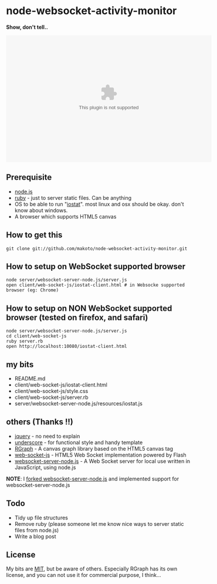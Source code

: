 # node-websocket-activity-monitor

**Show, don't tell..**

<object classid='clsid:d27cdb6e-ae6d-11cf-96b8-444553540000' codebase='http://download.macromedia.com/pub/shockwave/cabs/flash/swflash.cab#version=9,0,115,0' width='560' height='345'><param name='movie' value='http://screenr.com/Content/assets/screenr_1116090935.swf' /><param name='flashvars' value='i=31391' /><param name='allowFullScreen' value='true' /><embed src='http://screenr.com/Content/assets/screenr_1116090935.swf' flashvars='i=31391' allowFullScreen='true' width='560' height='345' pluginspage='http://www.macromedia.com/go/getflashplayer'></embed></object>

## Prerequisite

* [node.js](http://nodejs.org)
* [ruby](www.ruby-lang.org) - just to server static files. Can be anything
* OS to be able to run "[iostat](http://www.linuxcommand.org/man_pages/iostat1.html)". most linux and osx should be okay. don't know about windows.
* A browser which supports HTML5 canvas

## How to get this

    git clone git://github.com/makoto/node-websocket-activity-monitor.git

## How to setup on WebSocket supported browser

    node server/websocket-server-node.js/server.js
    open client/web-socket-js/iostat-client.html # in Websocke supported browser (eg: Chrome)

## How to setup on NON WebSocket supported browser (tested on firefox, and safari)

    node server/websocket-server-node.js/server.js
    cd client/web-socket-js
    ruby server.rb
    open http://localhost:10080/iostat-client.html

## my bits

* README.md
* client/web-socket-js/iostat-client.html
* client/web-socket-js/style.css
* client/web-socket-js/server.rb
* server/websocket-server-node.js/resources/iostat.js

## others (Thanks !!)

* [jquery](jquery.com) - no need to explain
* [underscore](http://documentcloud.github.com/underscore/) - for functional style and handy template
* [RGraph](http://www.rgraph.net/) - A canvas graph library based on the HTML5 canvas tag
* [web-socket-js](http://github.com/gimite/web-socket-js) - HTML5 Web Socket implementation powered by Flash
* [websocket-server-node.js](http://github.com/alexanderte/websocket-server-node.js) - A Web Socket server for local use written in JavaScript, using node.js

**NOTE**: I [forked websocket-server-node.js](http://github.com/makoto/websocket-server-node.js) and implemented support for websocket-server-node.js


## Todo

  * Tidy up file structures
  * Remove ruby (please someone let me know nice ways to server static files from node.js)
  * Write a blog post

## License 

 My bits are [MIT](http://en.wikipedia.org/wiki/MIT_License), but be aware of others. Especially RGraph has its own license, and you can not use it for commercial purpose, I think...

